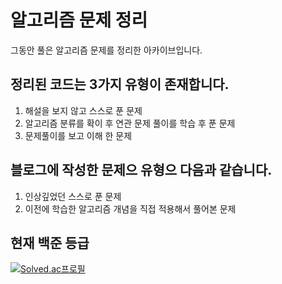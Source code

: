 # 알고리즘 문제 정리
그동안 풀은 알고리즘 문제를 정리한 아카이브입니다.


## 정리된 코드는 3가지 유형이 존재합니다.
1. 해설을 보지 않고 스스로 푼 문제
2. 알고리즘 분류를 확이 후 연관 문제 풀이를 학습 후 푼 문제
3. 문제풀이를 보고 이해 한 문제


## 블로그에 작성한 문제으 유형으 다음과 같습니다.
1. 인상깊었던 스스로 푼 문제
2. 이전에 학습한 알고리즘 개념을 직접 적용해서 풀어본 문제


## 현재 백준 등급
[![Solved.ac프로필](http://mazassumnida.wtf/api/v2/generate_badge?boj=shineild71)](https://solved.ac/shineild71)
